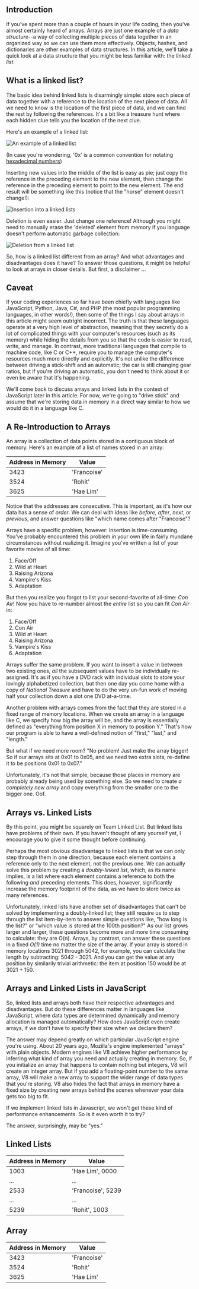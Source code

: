 ## Introduction
If you've spent more than a couple of hours in your life coding, then you've almost certainly heard of arrays. Arrays are just one example of a *data structure*--a way of collecting multiple pieces of data together in an organized way so we can use them more effectively. Objects, hashes, and dictionaries are other examples of data structures. In this article, we'll take a quick look at a data structure that you might be less familiar with: the *linked list*.

## What is a linked list?
The basic idea behind linked lists is disarmingly simple: store each piece of data together with a reference to the location of the next piece of data. All we need to know is the location of the first piece of data, and we can find the rest by following the references. It's a bit like a treasure hunt where each hidden clue tells you the location of the next clue.

Here's an example of a linked list:

![An example of a linked list](https://github.com/philipd/r-n-r/raw/master/images/linked-list.png)

(In case you're wondering, '0x' is a common convention for notating [hexadecimal numbers](https://en.wikipedia.org/wiki/Hexadecimal))

Inserting new values into the middle of the list is easy as pie; just copy the reference in the preceding element to the new element, then change the reference in the preceding element to point to the new element. The end result will be something like this (notice that the "horse" element doesn't change!):

![Insertion into a linked lists](https://github.com/philipd/r-n-r/raw/master/images/linked-list-insertion.png)

Deletion is even easier. Just change one reference! Although you might need to manually erase the 'deleted' element from memory if you language doesn't perform automatic garbage collection:

![Deletion from a linked list](https://github.com/philipd/r-n-r/raw/master/images/linked-list-deletion.png)

So, how is a linked list different from an array? And what advantages and disadvantages does it have? To answer those questions, it might be helpful to look at arrays in closer details. But first, a disclaimer ...

## Caveat
If your coding experiences so far have been chiefly with languages like JavaScript, Python, Java, C#, and PHP (the most popular programming languages, in other words!), then some of the things I say about arrays in this article might seem outright incorrect. The truth is that these languages operate at a very high level of abstraction, meaning that they secretly do a lot of complicated things with your computer's resources (such as its memory) while hiding the details from you so that the code is easier to read, write, and manage. In contrast, more traditional languages that compile to machine code, like C or C++, require you to manage the computer's resources much more directly and explicitly. It's not unlike  the difference between driving a stick-shift and an automatic; the car is still changing gear ratios, but if you're driving an automatic, you don't need to think about it or even be aware that it's happening.

We'll come back to discuss arrays and linked lists in the context of JavaScript later in this article. For now, we're going to "drive stick" and assume that we're storing data in memory in a direct way similar to how we would do it in a language like C.

## A Re-Introduction to Arrays
An array is a collection of data points stored in a contiguous block of memory. Here's an example of a list of names stored in an array:

Address in Memory | Value
--- | --- 
3423 | 'Francoise'
3524 | 'Rohit'
3625 | 'Hae Lim'

Notice that the addresses are consecutive. This is important, as it's how our data has a sense of *order*. We can deal with ideas like *before*, *after*, *next*, or *previous*, and answer questions like "which name comes after "Francoise"?

Arrays have a specific problem, however: insertion is time-consuming. You've probably encountered this problem in your own life in fairly mundane circumstances without realizing it. Imagine you've written a list of your favorite movies of all time:
1. Face/Off
2. Wild at Heart
3. Raising Arizona
4. Vampire's Kiss
5. Adaptation

But then you realize you forgot to list your second-favorite of all-time: *Con Air*! Now you have to re-number almost the *entire* list so you can fit *Con Air* in:
1. Face/Off
2. Con Air 
3. Wild at Heart
4. Raising Arizona
5. Vampire's Kiss
6. Adaptation

Arrays suffer the same problem. If you want to insert a value in between two existing ones, *all* the subsequent values have to be individually re-assigned. It's as if you have a DVD rack with individual slots to store your lovingly alphabetized collection, but then one day you come home with a copy of *National Treasure* and have to do the very un-fun work of moving half your collection down a slot one DVD at-a-time.

Another problem with arrays comes from the fact that they are stored in a fixed range of memory locations. When we create an array in a language like C, we specify how big the array will be, and the array is essentially defined as "everything from position X in memory to position Y." That's how our program is able to have a well-defined notion of "first," "last," and "length." 

But what if we need more room? "No problem! Just make the array bigger! So if our arrays sits at 0x01 to 0x05, and we need two extra slots, re-define it to be positions 0x01 to 0x07."

Unfortunately, it's not that simple, because those places in memory are probably already being used by something else. So we need to create *a completely new array* and copy everything from the smaller one to the bigger one. Oof.

## Arrays vs. Linked Lists
By this point, you might be squarely on Team Linked List. But linked lists have problems of their own. If you haven't thought of any yourself yet, I encourage you to give it some thought before continuing.

Perhaps the most obvious disadvantage to linked lists is that we can only step through them in one direction, because each element contains a reference only to the next element, not the previous one. We can actually solve this problem by creating a *doubly-linked list*, which, as its name implies, is a list where each element contains a reference to both the following *and* preceding elements. This does, however, significantly increase the memory footprint of the data, as we have to store twice as many references.

Unfortunately, linked lists have another set of disadvantages that can't be solved by implementing a doubly-linked list; they still require us to step through the list item-by-item to answer simple questions like, "how long is the list?" or "which value is stored at the 100th position?" As our list grows larger and larger, these questions become more and more time consuming to calculate: they are O(n). Arrays, by contrast, can answer these questions in a fixed *O(1)* time no matter the size of the array. If your array is stored in memory locations 3021 through 5042, for example, you can calculate the length by subtracting: 5042 - 3021. And you can get the value at any position by similarily trivial arithmetic: the item at position 150 would be at 3021 + 150.

## Arrays and Linked Lists in JavaScript

So, linked lists and arrays both have their respective advantages and disadvantages. But do these differences matter in languages like JavaScript, where data types are determined dynamically and memory allocation is managed automatically? How does JavaScript even create arrays, if we don't have to specify their size when we declare them?

The answer may depend greatly on which particular JavaScript engine you're using. About 20 years ago, Mozilla's engine implemented "arrays" with plain objects. Modern engines like V8 achieve higher performance by inferring what kind of array you need and actually creating in memory. So, if you initialize an array that happens to contain nothing but integers, V8 will create an integer array. But if you add a floating-point number to the same array, V8 will make a new array to support the wider range of data types that you're storing. V8 also hides the fact that arrays in memory have a fixed size by creating new arrays behind the scenes whenever your data gets too big to fit.

If we implement linked lists in Javascript, we won't get these kind of performance enhancements. So is it even worth it to try?

The answer, surprisingly, may be "yes."

## Linked Lists
Address in Memory | Value
--- | ---
1003 | 'Hae Lim', 0000
... | ...
2533 | 'Francoise', 5239
... | ...
5239 | 'Rohit', 1003

## Array
Address in Memory | Value
--- | --- 
3423 | 'Francoise'
3524 | 'Rohit'
3625 | 'Hae Lim'
